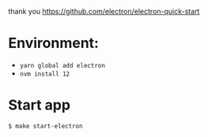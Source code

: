 thank you https://github.com/electron/electron-quick-start

# Environment:
* `yarn global add electron`
* `nvm install 12`

# Start app

`$ make start-electron`
